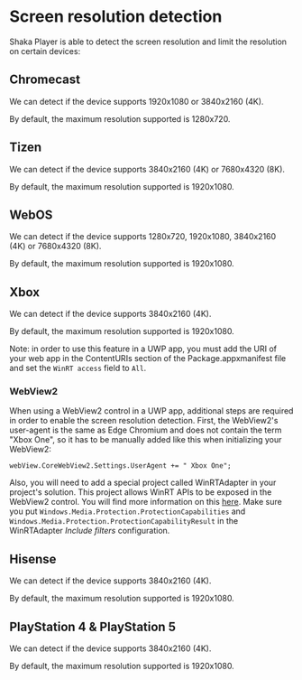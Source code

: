 # Screen resolution detection

Shaka Player is able to detect the screen resolution and limit the resolution
on certain devices:

## Chromecast

We can detect if the device supports 1920x1080 or 3840x2160 (4K).

By default, the maximum resolution supported is 1280x720.

## Tizen

We can detect if the device supports 3840x2160 (4K) or 7680x4320 (8K).

By default, the maximum resolution supported is 1920x1080.

## WebOS

We can detect if the device supports 1280x720, 1920x1080, 3840x2160 (4K) or
7680x4320 (8K).

By default, the maximum resolution supported is 1920x1080.

## Xbox

We can detect if the device supports 3840x2160 (4K).

By default, the maximum resolution supported is 1920x1080.

Note: in order to use this feature in a UWP app, you must add the URI of your
web app in the ContentURIs section of the Package.appxmanifest file and set
the `WinRT access` field to `All`.

### WebView2

When using a WebView2 control in a UWP app, additional steps are required in
order to enable the screen resolution detection. First, the WebView2's user-agent
is the same as Edge Chromium and does not contain the term "Xbox One", so it has
to be manually added like this when initializing your WebView2:

```CSharp
webView.CoreWebView2.Settings.UserAgent += " Xbox One";
```

Also, you will need to add a special project called WinRTAdapter in your project's
solution. This project allows WinRT APIs to be exposed in the WebView2 control.
You will find more information on this [here](https://learn.microsoft.com/en-us/microsoft-edge/webview2/how-to/winrt-from-js).
Make sure you put `Windows.Media.Protection.ProtectionCapabilities`
and `Windows.Media.Protection.ProtectionCapabilityResult` in the WinRTAdapter
_Include filters_ configuration.

## Hisense

We can detect if the device supports 3840x2160 (4K).

By default, the maximum resolution supported is 1920x1080.

## PlayStation 4 & PlayStation 5

We can detect if the device supports 3840x2160 (4K).

By default, the maximum resolution supported is 1920x1080.
